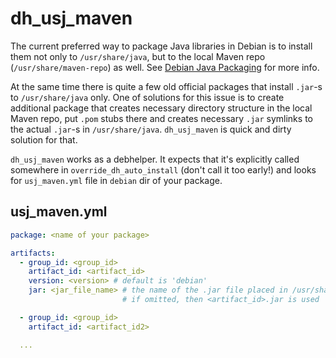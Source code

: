 # dh_usj_maven

The current preferred way to package Java libraries in Debian is to install them not only to `/usr/share/java`, but to the local Maven repo (`/usr/share/maven-repo`) as well. See [Debian Java Packaging](https://wiki.debian.org/Java/Packaging) for more info.

At the same time there is quite a few old official packages that install `.jar`-s to `/usr/share/java` only. One of solutions for this issue is to create additional package that creates necessary directory structure in the local Maven repo, put `.pom` stubs there and creates necessary `.jar` symlinks to the actual `.jar`-s in `/usr/share/java`. `dh_usj_maven` is quick and dirty solution for that.

`dh_usj_maven` works as a debhelper. It expects that it's explicitly called somewhere in `override_dh_auto_install` (don't call it too early!) and looks for `usj_maven.yml` file in `debian` dir of your package.

## usj_maven.yml

```yaml
package: <name of your package>

artifacts:
  - group_id: <group_id>
    artifact_id: <artifact_id>
    version: <version> # default is 'debian'
    jar: <jar_file_name> # the name of the .jar file placed in /usr/share/java;
                         # if omitted, then <artifact_id>.jar is used

  - group_id: <group_id>
    artifact_id: <artifact_id2>

  ...
```